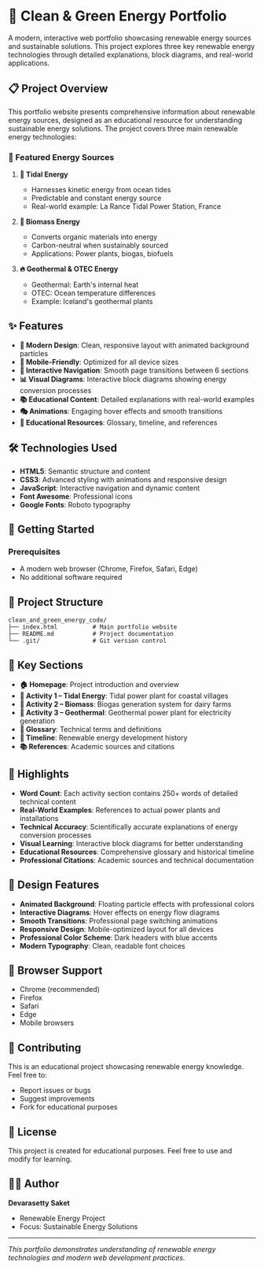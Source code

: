 # 🌱 Clean & Green Energy Portfolio

A modern, interactive web portfolio showcasing renewable energy sources and sustainable solutions. This project explores three key renewable energy technologies through detailed explanations, block diagrams, and real-world applications.

## 📋 Project Overview

This portfolio website presents comprehensive information about renewable energy sources, designed as an educational resource for understanding sustainable energy solutions. The project covers three main renewable energy technologies:

### 🔋 Featured Energy Sources

1. **🌊 Tidal Energy**
   - Harnesses kinetic energy from ocean tides
   - Predictable and constant energy source
   - Real-world example: La Rance Tidal Power Station, France

2. **🌿 Biomass Energy**
   - Converts organic materials into energy
   - Carbon-neutral when sustainably sourced
   - Applications: Power plants, biogas, biofuels

3. **🔥 Geothermal & OTEC Energy**
   - Geothermal: Earth's internal heat
   - OTEC: Ocean temperature differences
   - Example: Iceland's geothermal plants

## ✨ Features

- **🎨 Modern Design**: Clean, responsive layout with animated background particles
- **📱 Mobile-Friendly**: Optimized for all device sizes
- **🔄 Interactive Navigation**: Smooth page transitions between 6 sections
- **📊 Visual Diagrams**: Interactive block diagrams showing energy conversion processes
- **📚 Educational Content**: Detailed explanations with real-world examples
- **🎭 Animations**: Engaging hover effects and smooth transitions
- **📖 Educational Resources**: Glossary, timeline, and references

## 🛠️ Technologies Used

- **HTML5**: Semantic structure and content
- **CSS3**: Advanced styling with animations and responsive design
- **JavaScript**: Interactive navigation and dynamic content
- **Font Awesome**: Professional icons
- **Google Fonts**: Roboto typography

## 🚀 Getting Started

### Prerequisites
- A modern web browser (Chrome, Firefox, Safari, Edge)
- No additional software required

## 📁 Project Structure

```
clean_and_green_energy_code/
├── index.html          # Main portfolio website
├── README.md           # Project documentation
└── .git/               # Git version control
```

## 🎯 Key Sections

- **🏠 Homepage**: Project introduction and overview
- **🌊 Activity 1 – Tidal Energy**: Tidal power plant for coastal villages
- **🍃 Activity 2 – Biomass**: Biogas generation system for dairy farms
- **🌋 Activity 3 – Geothermal**: Geothermal power plant for electricity generation
- **📖 Glossary**: Technical terms and definitions
- **📅 Timeline**: Renewable energy development history
- **📚 References**: Academic sources and citations

## 🌟 Highlights

- **Word Count**: Each activity section contains 250+ words of detailed technical content
- **Real-World Examples**: References to actual power plants and installations
- **Technical Accuracy**: Scientifically accurate explanations of energy conversion processes
- **Visual Learning**: Interactive block diagrams for better understanding
- **Educational Resources**: Comprehensive glossary and historical timeline
- **Professional Citations**: Academic sources and technical documentation

## 🎨 Design Features

- **Animated Background**: Floating particle effects with professional colors
- **Interactive Diagrams**: Hover effects on energy flow diagrams
- **Smooth Transitions**: Professional page switching animations
- **Responsive Design**: Mobile-optimized layout for all devices
- **Professional Color Scheme**: Dark headers with blue accents
- **Modern Typography**: Clean, readable font choices

## 📱 Browser Support

- Chrome (recommended)
- Firefox
- Safari
- Edge
- Mobile browsers

## 🤝 Contributing

This is an educational project showcasing renewable energy knowledge. Feel free to:
- Report issues or bugs
- Suggest improvements
- Fork for educational purposes

## 📄 License

This project is created for educational purposes. Feel free to use and modify for learning.

## 👨‍💻 Author

**Devarasetty Saket**
- Renewable Energy Project
- Focus: Sustainable Energy Solutions

---

*This portfolio demonstrates understanding of renewable energy technologies and modern web development practices.*
